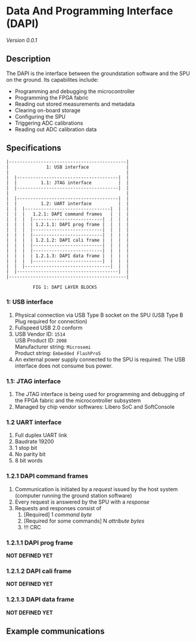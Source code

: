 # Data And Programming Interface (DAPI)
_Version 0.0.1_



## Description
The DAPI is the interface between the groundstation software and the SPU on the ground.
Its capabilites include:

* Programming and debugging the microcontroller
* Programming the FPGA fabric
* Reading out stored measurements and metadata
* Clearing on-board storage
* Configuring the SPU
* Triggering ADC calibrations
* Reading out ADC calibration data



## Specifications
    |--------------------------------------------|
    |              1: USB interface              |
    |                                            |
    |  |--------------------------------------|  |
    |  |         1.1: JTAG interface          |  |
    |  |--------------------------------------|  |
    |                                            |
    |  |--------------------------------------|  |
    |  |         1.2: UART interface          |  |
    |  |  |--------------------------------|  |  |
    |  |  |   1.2.1: DAPI command frames   |  |  |
    |  |  |  |--------------------------|  |  |  |
    |  |  |  | 1.2.1.1: DAPI prog frame |  |  |  |
    |  |  |  |--------------------------|  |  |  |
    |  |  |  |--------------------------|  |  |  |
    |  |  |  | 1.2.1.2: DAPI cali frame |  |  |  |
    |  |  |  |--------------------------|  |  |  |
    |  |  |  |--------------------------|  |  |  |
    |  |  |  | 1.2.1.3: DAPI data frame |  |  |  |
    |  |  |  |--------------------------|  |  |  |
    |  |  |--------------------------------|  |  |
    |  |--------------------------------------|  |
    |--------------------------------------------|
    
              FIG 1: DAPI LAYER BLOCKS


### 1: USB interface
1. Physical connection via USB Type B socket on the SPU (USB Type B Plug required for
connection)
2. Fullspeed USB 2.0 conform
3. USB Vendor ID: `1514`  
USB Product ID: `2008`  
Manufacturer string: `Microsemi`  
Product string: `Embedded FlashPro5`
4. An external power supply connected to the SPU is required. The USB interface does
not consume bus power.


### 1.1: JTAG interface
1. The JTAG interface is being used for programming and debugging of the FPGA fabric
and the microcontroller subsystem
2. Managed by chip vendor softwares: Libero SoC and SoftConsole


### 1.2 UART interface
1. Full duplex UART link
2. Baudrate 19200
3. 1 stop bit
4. No parity bit
5. 8 bit words


### 1.2.1 DAPI command frames
1. Communication is initiated by a _request_ issued by the host system (computer running the ground
station software)
2. Every request is answered by the SPU with a _response_
4. Requests and responses consist of
    1. [Required] 1 _command byte_
    2. [Required for some commands] N _attribute bytes_
    3. !!! CRC


### 1.2.1.1 DAPI prog frame
**NOT DEFINED YET**



### 1.2.1.2 DAPI cali frame
**NOT DEFINED YET**



### 1.2.1.3 DAPI data frame
**NOT DEFINED YET**



## Example communications
